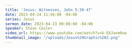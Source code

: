 ```yaml
---
title: 'Jesus: Witnesses, John 5:30-47'
date: 2023-04-24 11:56:00 -04:00
series: Jesus
sermon_date: 2023-04-23 09:00:00 -04:00
speaker: Steve Cesler
video_url: https://www.youtube.com/watch?v=k-EXJaxm0uw
thumbnail_image: "/uploads/Jesus%20Graphic%202.png"
---
```


